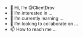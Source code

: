 - 👋 Hi, I’m @ClientDrov
- 👀 I’m interested in ...
- 🌱 I’m currently learning ...
- 💞️ I’m looking to collaborate on ...
- 📫 How to reach me ...

<!---
ClientDrov/ClientDrov is a ✨ special ✨ repository because its `README.md` (this file) appears on your GitHub profile.
You can click the Preview link to take a look at your changes.
--->
